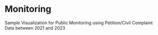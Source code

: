 # Monitoring
Sample Visualization for Public Monitoring using Petition/Civil Complaint Data between 2021 and 2023
